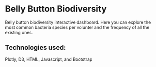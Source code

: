 # Belly Button Biodiversity

Belly button biodiversity interactive dashboard. Here you can explore the most common bacteria species per volunter and the frequency of all the existing ones.  


## Technologies used:

Plotly, D3, HTML, Javascript, and Bootstrap